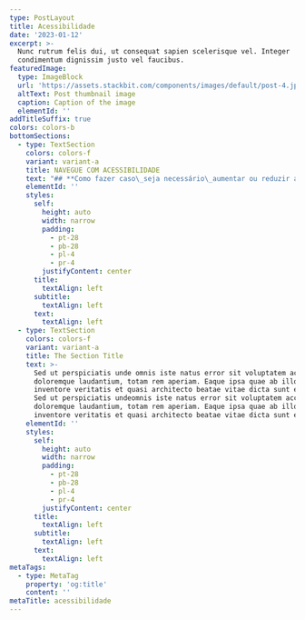```yaml
---
type: PostLayout
title: Acessibilidade
date: '2023-01-12'
excerpt: >-
  Nunc rutrum felis dui, ut consequat sapien scelerisque vel. Integer
  condimentum dignissim justo vel faucibus.
featuredImage:
  type: ImageBlock
  url: 'https://assets.stackbit.com/components/images/default/post-4.jpeg'
  altText: Post thumbnail image
  caption: Caption of the image
  elementId: ''
addTitleSuffix: true
colors: colors-b
bottomSections:
  - type: TextSection
    colors: colors-f
    variant: variant-a
    title: NAVEGUE COM ACESSIBILIDADE
    text: "## **Como fazer caso\_seja necessário\_aumentar ou reduzir a fonte?**\n\nSugere-se que se evite inserir recursos de Script em sites, pois não\_é garantido\_que o usuário tenha um Java Script, habilitado, atualizado ou instalado.\n\n1.  Em Windows, Linux e Chrome OS, pressione simultaneamente os botões\_**Ctrl e mais (+) ou menos (-)**\n\n2.  Em Mac OS, pressione simultaneamente os botões\_**Command ⌘ e\_mais (+) ou menos (-)**.\n\n\_\n\n## **Atalhos de teclado para navegação**\n\nBuscando seguir\_os atalhos padrões do governo federal designados no Modelo de Acessibilidade em Governo Eletrônico - eMAG, o site possui atalhos para as seguintes áreas:\n\n###\n\nAtalhos para Chrome, Internet Explorer, Edge utilizando Windows\\*\\*\n\n1.  Teclando-se\_**Alt + 1**\_em qualquer página do portal, chega-se diretamente\_**ao**\_**começo do conteúdo principal da página**.\n\n2.  Teclando-se\_**Alt + 2**\_em qualquer página do portal, chega-se diretamente\_**ao**\_**início do menu principal**.\n\n3.  Teclando-se\_**Alt + 3**\_em qualquer página do portal, chega-se diretamente\_**à\_sua**\_**busca interna**.\n\n4.  Teclando-se\_**Alt + 4**\_em qualquer página do portal, chega-se diretamente\_**ao rodapé do site**.\_\n\n###\n\nAtalhos para\_Firefox utilizando Windows\\*\\*\n\n1.  Teclando-se\_**Alt + Shift + 1**\_em qualquer página do portal, chega-se diretamente\_**ao começo do conteúdo principal da página**.\n\n2.  Teclando-se\_**Alt + Shift + 2**\_em qualquer página do portal, chega-se diretamente\_**ao início do menu principal**.\n\n3.  Teclando-se\_**Alt + Shift + 3**\_em qualquer página do portal, chega-se diretamente\_**à\_sua busca interna**.\n\n4.  Teclando-se\_**Alt + Shift + 4**\_em qualquer página do portal, chega-se diretamente\_**ao rodapé do site**.\n\n###\n\nAtalhos para Chrome, Firefox e Safari utilizando MAC OS\\*\\*\n\n1.  Teclando-se\_**Control + Option + 1**\_em qualquer página do portal, chega-se diretamente ao começo do conteúdo principal da página.\n\n2.  Teclando-se\_**Control + Option\_+ 2**\_em qualquer página do portal, chega-se diretamente ao início do menu principal.\n\n3.  Teclando-se\_**Control + Option\_+ 3**\_em qualquer página do portal, chega-se diretamente em sua busca interna.\n\n4.  Teclando-se\_**Control + Option\_+ 4**\_em qualquer página do portal, chega-se diretamente ao rodapé do site.\n\n## **Outras\_informações sobre teclas de atalhos**\n\nPara informações sobre como acionar as teclas de atalho por outros navegadores e sistemas operacionais acesse\_[https://www.w3schools.com/tags/att\\_global\\_accesskey.asp (link externo).](https://www.w3schools.com/tags/att_global_accesskey.asp)\_\n\n\_\n\n## **VLibras**\n\nO\_[VLibras (*link*\_externo)\_](https://www.vlibras.gov.br/)é uma Suíte que pode ser acessada pelo botão que está ao lado direito da página e abrange um conjunto de ferramentas computacionais de código aberto, responsável por traduzir conteúdos digitais (texto, áudio e vídeo) para a Língua Brasileira de Sinais – Libras, tornando computadores, dispositivos móveis e plataformas Web mais acessíveis para pessoas surdas.\n\n### Como\_utilizá-lo?\n\nBasta selecionar uma palavra, frase ou parágrafo que está em língua portuguesa, clicar com o botão direito e escolher a opção “Traduzir… para LIBRAS”.\_Após ter escolhido essa opção, uma janela com o avatar do VLibras iniciará a interpretação do texto em Libras.\n\n[**Usar VLibras**](https://chromewebstore.google.com/detail/vlibras/pgmmmoocgnompmjoogpnkmdohpelkpne?hl=pt-BR)\n"
    elementId: ''
    styles:
      self:
        height: auto
        width: narrow
        padding:
          - pt-28
          - pb-28
          - pl-4
          - pr-4
        justifyContent: center
      title:
        textAlign: left
      subtitle:
        textAlign: left
      text:
        textAlign: left
  - type: TextSection
    colors: colors-f
    variant: variant-a
    title: The Section Title
    text: >-
      Sed ut perspiciatis unde omnis iste natus error sit voluptatem accusantium
      doloremque laudantium, totam rem aperiam. Eaque ipsa quae ab illo
      inventore veritatis et quasi architecto beatae vitae dicta sunt explicabo.
      Sed ut perspiciatis undeomnis iste natus error sit voluptatem accusantium
      doloremque laudantium, totam rem aperiam. Eaque ipsa quae ab illo
      inventore veritatis et quasi architecto beatae vitae dicta sunt explicabo.
    elementId: ''
    styles:
      self:
        height: auto
        width: narrow
        padding:
          - pt-28
          - pb-28
          - pl-4
          - pr-4
        justifyContent: center
      title:
        textAlign: left
      subtitle:
        textAlign: left
      text:
        textAlign: left
metaTags:
  - type: MetaTag
    property: 'og:title'
    content: ''
metaTitle: acessibilidade
---
```

